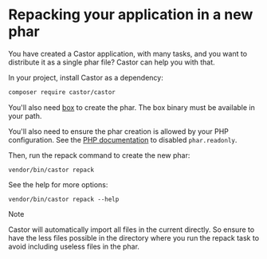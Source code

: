# Repacking your application in a new phar

You have created a Castor application, with many tasks, and you want to
distribute it as a single phar file? Castor can help you with that.

In your project, install Castor as a dependency:

```bash
composer require castor/castor
```

You'll also need
[box](https://github.com/box-project/box/blob/main/doc/installation.md#installation)
to create the phar. The box binary must be available in your path.

You'll also need to ensure the phar creation is allowed by your PHP
configuration. See the [PHP
documentation](https://www.php.net/manual/en/phar.configuration.php#ini.phar.readonly) to disabled
`phar.readonly`.

Then, run the repack command to create the new phar:

```
vendor/bin/castor repack
```

See the help for more options:

```
vendor/bin/castor repack --help
```

> [!NOTE]
> Castor will automatically import all files in the current directly.
> So ensure to have the less files possible in the directory where you run the
> repack task to avoid including useless files in the phar.
